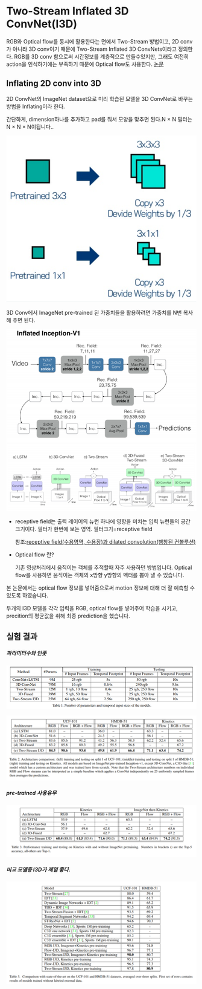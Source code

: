 # Two-Stream Inflated 3D ConvNet(I3D)

RGB와 Optical flow를 동시에 활용한다는 면에서 Two-Stream 방법이고, 2D conv가 아니라 3D conv이기 때문에 Two-Stream Inflated 3D ConvNets이라고 정의한다. 
RGB를 3D conv 함으로써 시간정보를 계층적으로 만들수있지만, 그래도 여전히 action을 인식하기에는 부족하기 때문에 Optical flow도 사용한다. [논문](https://arxiv.org/pdf/1705.07750.pdf)

## Inflating 2D conv into 3D

2D ConvNet의 ImageNet dataset으로 미리 학습된 모델을 3D ConvNet로 바꾸는 방법을 Inflating이라 한다. 

간단하게, dimension하나를 추가하고 pad를 줘서 모양을 맞추면 된다.N × N 필터는 N × N × N이됩니다..

![inflat](./image/inflat.png "inflat")

3D Conv에서 ImageNet pre-trained 된 가중치들을 활용하려면 가중치를 N번 복사해 주면 된다.

![infcep](./image/infcep.png "infcep")
![model](./image/model.png "model")

* receptive field는 출력 레이어의 뉴런 하나에 영향을 미치는 입력 뉴런들의 공간 크기이다. 필터가 한번에 보는 영역. 필터크기=receptive field

    참조:[receptive field(수용영역, 수용장)과 dilated convolution(팽창된 컨볼루션)](https://m.blog.naver.com/PostView.nhn?blogId=sogangori&logNo=220952339643&proxyReferer=https:%2F%2Fwww.google.com%2F)

* Optical flow 란?

    기존 영상처리에서 움직이는 객체를 추적할때 자주 사용하던 방법입니다. Optical flow를 사용하면 움직이는 객체의 x방향 y방향의 벡터를 뽑아 낼 수 있습니다. 

본 논문에서는 optical flow 정보를 넣어줌으로써 motion 정보에 대해 더 잘 예측할 수 있도록 하였습니다.

두개의 I3D 모델을 각각 입력을 RGB, optical flow를 넣어주어 학습을 시키고, precition의 평균값을 취해 최종 prediction을 했습니다.

## 실험 결과

##### 파라미터수와 인풋
![res1](./image/res1.png "res1")

![res2](./image/res2.png "res2")

##### pre-trained 사용유무
![res3](./image/res3.png "res3")

##### 비교 모델중 I3D가 제일 좋다.
![res4](./image/res4.png "res4")
